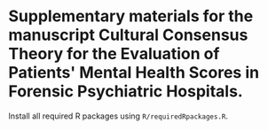 # Supplementary materials for the manuscript Cultural Consensus Theory for the Evaluation of Patients' Mental Health Scores in Forensic Psychiatric Hospitals.

Install all required R packages using `R/requiredRpackages.R`.
